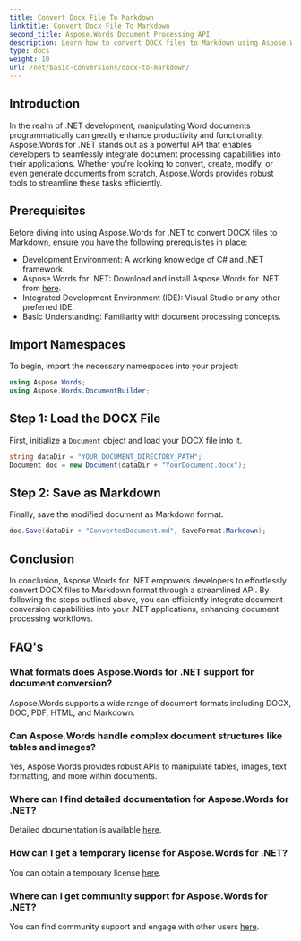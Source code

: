 ```yaml
---
title: Convert Docx File To Markdown
linktitle: Convert Docx File To Markdown
second_title: Aspose.Words Document Processing API
description: Learn how to convert DOCX files to Markdown using Aspose.Words for .NET. Follow our detailed guide for seamless integration in your .NET applications.
type: docs
weight: 10
url: /net/basic-conversions/docx-to-markdown/
---
```

## Introduction

In the realm of .NET development, manipulating Word documents programmatically can greatly enhance productivity and functionality. Aspose.Words for .NET stands out as a powerful API that enables developers to seamlessly integrate document processing capabilities into their applications. Whether you're looking to convert, create, modify, or even generate documents from scratch, Aspose.Words provides robust tools to streamline these tasks efficiently.

## Prerequisites

Before diving into using Aspose.Words for .NET to convert DOCX files to Markdown, ensure you have the following prerequisites in place:

- Development Environment: A working knowledge of C# and .NET framework.
- Aspose.Words for .NET: Download and install Aspose.Words for .NET from [here](https://releases.aspose.com/words/net/).
- Integrated Development Environment (IDE): Visual Studio or any other preferred IDE.
- Basic Understanding: Familiarity with document processing concepts.

## Import Namespaces

To begin, import the necessary namespaces into your project:

```csharp
using Aspose.Words;
using Aspose.Words.DocumentBuilder;
```

## Step 1: Load the DOCX File

First, initialize a `Document` object and load your DOCX file into it.

```csharp
string dataDir = "YOUR_DOCUMENT_DIRECTORY_PATH";
Document doc = new Document(dataDir + "YourDocument.docx");
```

## Step 2: Save as Markdown

Finally, save the modified document as Markdown format.

```csharp
doc.Save(dataDir + "ConvertedDocument.md", SaveFormat.Markdown);
```

## Conclusion

In conclusion, Aspose.Words for .NET empowers developers to effortlessly convert DOCX files to Markdown format through a streamlined API. By following the steps outlined above, you can efficiently integrate document conversion capabilities into your .NET applications, enhancing document processing workflows.

## FAQ's

### What formats does Aspose.Words for .NET support for document conversion?
Aspose.Words supports a wide range of document formats including DOCX, DOC, PDF, HTML, and Markdown.

### Can Aspose.Words handle complex document structures like tables and images?
Yes, Aspose.Words provides robust APIs to manipulate tables, images, text formatting, and more within documents.

### Where can I find detailed documentation for Aspose.Words for .NET?
Detailed documentation is available [here](https://reference.aspose.com/words/net/).

### How can I get a temporary license for Aspose.Words for .NET?
You can obtain a temporary license [here](https://purchase.aspose.com/temporary-license/).

### Where can I get community support for Aspose.Words for .NET?
You can find community support and engage with other users [here](https://forum.aspose.com/c/words/8).

